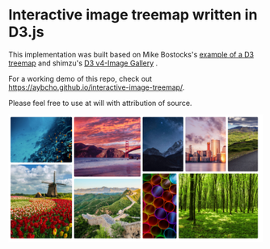 # Interactive image treemap written in D3.js

This implementation was built based on Mike Bostocks's
[example of a D3 treemap](https://observablehq.com/@d3/treemap "https://observablehq.com/@d3/treemap")
and shimzu's
[D3 v4-Image Gallery](https://bl.ocks.org/shimizu/79409cca5bcc57c32ddae0a5f0a1a564 "https://bl.ocks.org/shimizu/79409cca5bcc57c32ddae0a5f0a1a564")
.

For a working demo of this repo, check out https://aybcho.github.io/interactive-image-treemap/.

Please feel free to use at will with attribution of source.

![alt text](https://github.com/aybcho/interactive-image-treemap/blob/master/images/treemap.png "Main Image")

